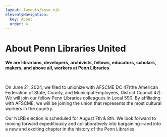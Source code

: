 ```yaml
---
layout: layouts/base.njk
eleventyNavigation:
  key: About
  order: 4
---
```

# About Penn Libraries United

<div class="info-box">

**We are librarians, developers, archivists, fellows, educators, scholars, makers, and above all, workers at Penn Libraries.**

<br>

On June 21, 2024, we filed to unionize with AFSCME DC 47(the American Federation of State, County, and Municipal Employees, District Council 47). We will join our fellow Penn Libraries colleagues in Local 590. By affiliating with AFSCME, we will be joining the union that represents the most cultural workers in the country.

Our NLRB election is scheduled for August 7th & 8th. We look forward to moving forward expeditiously and collaboratively into bargaining—and into a new and exciting chapter in the history of the Penn Libraries.
</div>

